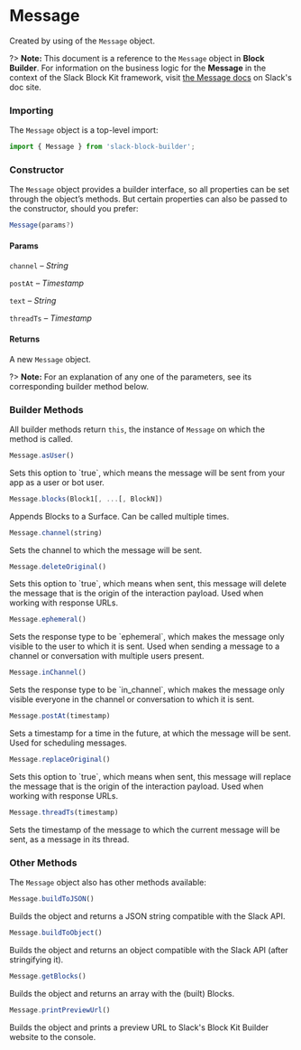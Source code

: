 # Message

Created by using of the `Message` object.

?> **Note:** This document is a reference to the `Message` object in **Block Builder**. For information on the business logic for the **Message** in the context of the Slack Block Kit framework, visit [the Message docs](https:&#x2F;&#x2F;api.slack.com&#x2F;messaging&#x2F;composing) on Slack's doc site.

### Importing

The `Message` object is a top-level import:

```javascript
import { Message } from 'slack-block-builder';
```


### Constructor

The `Message` object provides a builder interface, so all properties can be set through the object’s methods. But certain properties can also be passed to the constructor, should you prefer:

```javascript
Message(params?)
```

#### Params

`channel` – *String*

`postAt` – *Timestamp*

`text` – *String*

`threadTs` – *Timestamp*

#### Returns

A new `Message` object.

?> **Note:** For an explanation of any one of the parameters, see its corresponding builder method below.

### Builder Methods

All builder methods return `this`, the instance of `Message` on which the method is called.

```javascript
Message.asUser()
```

Sets this option to &#x60;true&#x60;, which means the message will be sent from your app as a user or bot user.
```javascript
Message.blocks(Block1[, ...[, BlockN])
```

Appends Blocks to a Surface. Can be called multiple times.
```javascript
Message.channel(string)
```

Sets the channel to which the message will be sent.
```javascript
Message.deleteOriginal()
```

Sets this option to &#x60;true&#x60;, which means when sent, this message will delete the message that is the origin of the interaction payload. Used when working with response URLs.
```javascript
Message.ephemeral()
```

Sets the response type to be &#x60;ephemeral&#x60;, which makes the message only visible to the user to which it is sent. Used when sending a message to a channel or conversation with multiple users present.
```javascript
Message.inChannel()
```

Sets the response type to be &#x60;in_channel&#x60;, which makes the message only visible everyone in the channel or conversation to which it is sent.
```javascript
Message.postAt(timestamp)
```

Sets a timestamp for a time in the future, at which the message will be sent. Used for scheduling messages.
```javascript
Message.replaceOriginal()
```

Sets this option to &#x60;true&#x60;, which means when sent, this message will replace the message that is the origin of the interaction payload. Used when working with response URLs.
```javascript
Message.threadTs(timestamp)
```

Sets the timestamp of the message to which the current message will be sent, as a message in its thread.


### Other Methods

The `Message` object also has other methods available:

```javascript
Message.buildToJSON()
```

Builds the object and returns a JSON string compatible with the Slack API.
```javascript
Message.buildToObject()
```

Builds the object and returns an object compatible with the Slack API (after stringifying it).
```javascript
Message.getBlocks()
```

Builds the object and returns an array with the (built) Blocks.
```javascript
Message.printPreviewUrl()
```

Builds the object and prints a preview URL to Slack&#39;s Block Kit Builder website to the console.

